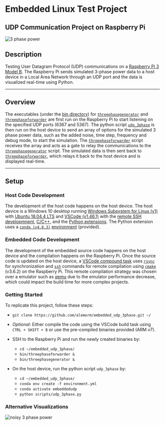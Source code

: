# Embedded Linux Test Project

## UDP Communication Project on Raspberry Pi

![3 phase power][clean3phase]

## Description

Testing User Datagram Protocol (UDP) communications on a [Raspberry Pi 3 Model B][raspberrypi]. The Raspberry Pi sends simulated 3-phase power data to a host device in a Local Area Network through an UDP port and the data is visualized real-time using Python.

---

## Overview

The executables (under the [bin directory](bin/)) for [`threephasegenerator`] and [`threephaseforwarder`] are first run on the Raspberry Pi to start listening on the specified UDP ports (6367 and 5367). The python script [`udp_3phase`] is then run on the host device to send an array of options for the simulated 3 phase power data, such as the added noise, time step, frequency and debug mode, to start the simulation. The [`threephaseforwarder`] script receives the array and acts as a gate to relay the communications to the [`threephasegenerator`] script. The simulated data is then sent back to [`threephaseforwarder`], which relays it back to the host device and is displayed real-time.

---

## Setup

### Host Code Development

The development of the host code happens on the host device. The host device is a Windows 10 desktop running [Windows Subsystem for Linux (v1)][wsl] with [Ubuntu 18.04.4 LTS][ubuntu] and [VSCode (v1.46.1)][vscode] with the [remote SSH developmnent][sshext], [C/C++][c++], and the [Python extensions][pythonext]. The Python extension uses a [`conda (v4.8.3)`][conda] [environment] (provided).

### Embedded Code Development

The development of the embedded source code happens on the host device and the compilation happens on the Raspberry Pi.  Once the source code is updated on the host device, a [VSCode compound task][vstasks] uses [`rsync`] for synchronization and [`ssh`] commands for remote compilation using [`cmake`] (v3.6.2) on the Raspberry Pi. This remote compilation strategy was chosen over a emulator such as [qemu] due to the emulator performance decrease, which could impact the build time for more complex projects.

### Getting Started

To replicate this project, follow these steps:

- `git clone https://github.com/alemorm/embedded_udp_3phase.git ~/`

- *Optional*: Either compile the code using the VSCode build task using `CTRL + SHIFT + B` or use the pre-compiled binaries provided (ARM v7).

- SSH to the Raspberry Pi and run the newly created binaries by:

  - `cd ~/embedded_udp_3phase/`
  - `bin/threephaseforwarder &`
  - `bin/threephasegenerator &`

- On the host device, run the python script `udp_3phase` by:

  - `cd ~/embedded_udp_3phase/`
  - `conda env create -f environment.yml`
  - `conda activate embeddedudp`
  - `python scripts/udp_3phase.py`

### Alternative Visualizations

![noisy 3 phase power][noisy3phase]

<!-- Links -->
[`threephasegenerator`]: src/threephasegenerator.c
[`threephaseforwarder`]: src/threephaseforwarder.c
[`udp_3phase`]: scripts/udp_3phase.py
[`liveplotter`]: scripts/liveplotter.py
[clean3phase]: img/noiselessphaseanimation.gif
[noisy3phase]: img/phaseanimation.gif
[vstasks]: .vscode/tasks.json
[qemu]: https://www.poftut.com/qemu-tutorial/
[`cmake`]: https://cmake.org/cmake/help/latest/guide/tutorial/index.html
[`ssh`]: https://www.digitalocean.com/community/tutorials/ssh-essentials-working-with-ssh-servers-clients-and-keys
[raspberrypi]: https://www.raspberrypi.org/products/raspberry-pi-3-model-b/
[`rsync`]: https://www.digitalocean.com/community/tutorials/how-to-use-rsync-to-sync-local-and-remote-directories-on-a-vps
[wsl]: https://docs.microsoft.com/en-us/windows/wsl/install-win10
[ubuntu]: https://www.microsoft.com/en-us/p/ubuntu-1804-lts/9n9tngvndl3q
[vscode]: https://code.visualstudio.com/
[sshext]: https://code.visualstudio.com/docs/remote/ssh
[c++]: https://code.visualstudio.com/docs/languages/cpp
[pythonext]: https://code.visualstudio.com/docs/python/python-tutorial
[conda]: https://docs.conda.io/en/latest/miniconda.html
[environment]: environment.yml
